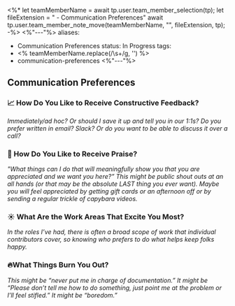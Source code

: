 <%*
let teamMemberName = await tp.user.team_member_selection(tp);
let fileExtension = " - Communication Preferences"
await tp.user.team_member_note_move(teamMemberName, "", fileExtension, tp);
-%>
<%"---"%>
aliases:
 - Communication Preferences
status: In Progress
tags: 
 - <% teamMemberName.replace(/\s+/g, '') %>
 - communication-preferences
<%"---"%>

## Communication Preferences

### 📈 How Do You Like to Receive Constructive Feedback?

*Immediately/ad hoc? Or should I save it up and tell you in our 1:1s? Do you prefer written in email? Slack? Or do you want to be able to discuss it over a call?*

>

### 🎉 How Do You Like to Receive Praise?

*"What things can I do that will meaningfully show you that you are appreciated and we want you here?” This might be public shout outs at an all hands (or that may be the absolute LAST thing you ever want). Maybe you will feel appreciated by getting gift cards or an afternoon off or by sending a regular trickle of capybara videos.*

>

### ☀️ What Are the Work Areas That Excite You Most?

*In the roles I’ve had, there is often a broad scope of work that individual contributors cover, so knowing who prefers to do what helps keep folks happy.*

>

### 🔥What Things Burn You Out?

*This might be “never put me in charge of documentation.” It might be “Please don’t tell me how to do something, just point me at the problem or I’ll feel stifled.” It might be “boredom.”*

>